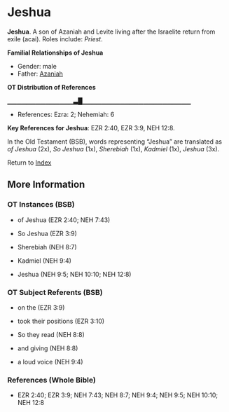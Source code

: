 # Jeshua
**Jeshua**. 
A son of Azaniah and Levite living after the Israelite return from exile (acai). 
Roles include: 
_Priest_. 




**Familial Relationships of Jeshua**


* Gender: male
* Father: [Azaniah](Azaniah.md)


**OT Distribution of References**

▁▁▁▁▁▁▁▁▁▁▁▁▁▁▃█▁▁▁▁▁▁▁▁▁▁▁▁▁▁▁▁▁▁▁▁▁▁▁
* References: Ezra: 2; Nehemiah: 6



**Key References for Jeshua**: 
EZR 2:40, EZR 3:9, NEH 12:8. 


In the Old Testament (BSB), words representing “Jeshua” are translated as 
*of Jeshua* (2x), *So Jeshua* (1x), *Sherebiah* (1x), *Kadmiel* (1x), *Jeshua* (3x). 




Return to [Index](00-Index.md)

## More Information

### OT Instances (BSB)

* of Jeshua (EZR 2:40; NEH 7:43)

* So Jeshua (EZR 3:9)

* Sherebiah (NEH 8:7)

* Kadmiel (NEH 9:4)

* Jeshua (NEH 9:5; NEH 10:10; NEH 12:8)



### OT Subject Referents (BSB)

* on the (EZR 3:9)

* took their positions (EZR 3:10)

* So they read (NEH 8:8)

* and giving (NEH 8:8)

* a loud voice (NEH 9:4)



### References (Whole Bible)

* EZR 2:40; EZR 3:9; NEH 7:43; NEH 8:7; NEH 9:4; NEH 9:5; NEH 10:10; NEH 12:8



